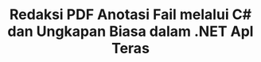 ---
############################# Static ############################
layout: "auto-gen-gist"
draft: false
path: "ms/redaction/net/annotation/pdf"
otherformats: CSV DOC DOCM DOCX DOT DOTM DOTX POT POTM PPS PPSM PPSX PPT PPTM PPTX RTF XLS XLSM XLSX XLT XLTM XLTX  

############################# Head ############################
head_title: "Sunting Anotasi dalam PDF Dokumen menggunakan Ungkapan Biasa melalui .NET Teras"
head_description: "Menyunting maklumat sensitif dalam anotasi menggunakan ungkapan biasa daripada dokumen format yang berbeza"

############################# Header ############################
title: "Redaksi PDF Anotasi Fail melalui C# dan Ungkapan Biasa dalam .NET Apl Teras"
description: "Cari dan alih keluar maklumat sensitif daripada Dokumen Office & OpenOffice, Hamparan & Pembentangan serta PDF pada Windows, Linux & macOS"

################### SubMenu/Download Button #####################
submenu:
    enable: true

############################# About ############################
about:
    enable: true
    title: "Redaksi Anotasi Dokumen untuk .NET API"
    content: |
        Antara muka bebas format tunggal untuk pembersihan maklumat sensitif dan terperingkat daripada dokumen dan imej PDF, Word, Excel, PowerPoint, termasuk keupayaan untuk menukar metadata dan mengalih keluar anotasi. Dengan alat GroupDocs.Redaction for .NET anda boleh menyunting maklumat terperingkat dan menyimpan dokumen yang disunting dalam PDF, mengubah semua halaman menjadi imej raster atau menyimpan dokumen dalam format asalnya untuk pengeditan selanjutnya.

############################# Steps ############################
steps:
    enable: true
    title_left: "Sunting Anotasi daripada PDF menggunakan Ungkapan Biasa melalui C#"
    content_left: |
        [GroupDocs.Redaction](ms//redaction/net/) membenarkan .NET pembangun menggunakan kekuatan penuh ungkapan biasa untuk menyunting fail PDF dengan beberapa langkah mudah.

        *   Buat contoh kelas [Redactor](https://apireference.groupdocs.com/redaction/net/groupdocs.redaction/redactor) & muatkan fail PDF
        *   Buat contoh kelas [AnnotationRedaction](https://apireference.groupdocs.com/redaction/net/groupdocs.redaction.redactions/annotationredaction) untuk mencari dan menggantikan ulasan
        *   Panggil kaedah [Redactor.Apply](https://apireference.groupdocs.com/redaction/net/groupdocs.redaction/redactor/methods/apply/index) dengan objek AnnotationRedaction
        
    title_right: "Cara menggunakan GroupDocs Redaction API"
    content_right: |
        Pasang pakej daripada baris arahan sebagai ```nuget install GroupDocs.Redaction``` atau melalui Package Manager Console of Visual Studio dengan ```Install-Package GroupDocs.Redaction```. 
        Sebagai alternatif, dapatkan pemasang MSI luar talian atau DLL dalam fail ZIP daripada [muat turun](https://downloads.groupdocs.com/redaction/net) dan rujuknya dalam projek anda secara manual.  
        
    code: |
        ```cs
        using (Redactor redactor = new Redactor(@"sample.pdf"))
        {
        	redactor.Apply(new AnnotationRedaction("(?im:john)", "[redacted]"));
        	redactor.Save();
        }
        ```

############################# Demos ############################
demos:
    enable: true
############################# About Formats ############################
about_formats:
    enable: true
############################# More Formats ############################
more_formats:
    enable: true

############################# Back to top ###############################
back_to_top:
    enable: true
---